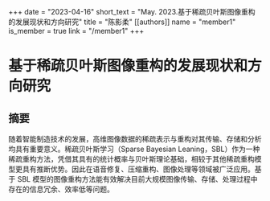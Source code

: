 +++
date = "2023-04-16"
short_text = "May. 2023.基于稀疏贝叶斯图像重构的发展现状和方向研究"
title = "陈影柔"
[[authors]]
    name = "member1"
    is_member = true
    link = "/member1"
+++



# 基于稀疏贝叶斯图像重构的发展现状和方向研究

## 摘要
随着智能制造技术的发展，高维图像数据的稀疏表示与重构对其传输、存储和分析均具有重要意义。稀疏贝叶斯学习（Sparse Bayesian Leaning，SBL）作为一种稀疏重构方法，凭借其具有的统计概率与贝叶斯理论基础，相较于其他稀疏重构模型更具有推断优势。因此在语音修复、压缩重构、图像处理等领域被广泛应用。基于 SBL 模型的图像重构方法能有效解决目前大规模图像传输、存储、处理过程中存在的信息冗余、效率低等问题。